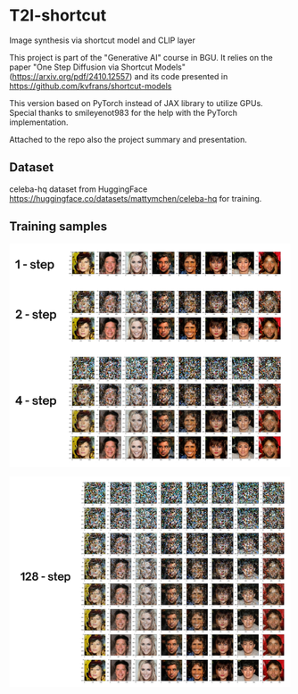 # T2I-shortcut
Image synthesis via shortcut model and CLIP layer


This project is part of the "Generative AI" course in BGU. 
It relies on the paper "One Step Diffusion via Shortcut Models" (https://arxiv.org/pdf/2410.12557) and its code presented in https://github.com/kvfrans/shortcut-models

This version based on PyTorch instead of JAX library to utilize GPUs. Special thanks to smileyenot983 for the help with the PyTorch implementation.

Attached to the repo also the project summary and presentation.

## Dataset
celeba-hq dataset from HuggingFace https://huggingface.co/datasets/mattymchen/celeba-hq for training.

## Training samples

![1, 2, 4 steps](https://github.com/anastasiaIvanovski/T2I-shortcut/blob/main/Training%20samples/training_samples.png?raw=true)

![128 steps](https://github.com/anastasiaIvanovski/T2I-shortcut/blob/main/Training%20samples/training_samples_128.png?raw=true)

